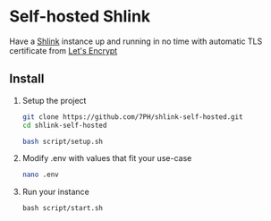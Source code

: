# Self-hosted Shlink

Have a [Shlink](https://github.com/shlinkio/shlink) instance up and running in no time with automatic TLS certificate from [Let's Encrypt](https://letsencrypt.org/)

## Install

1. Setup the project

   ```bash
   git clone https://github.com/7PH/shlink-self-hosted.git
   cd shlink-self-hosted

   bash script/setup.sh
   ```

2. Modify .env with values that fit your use-case
   ```bash
   nano .env
   ```
3. Run your instance
   ```
   bash script/start.sh
   ```
